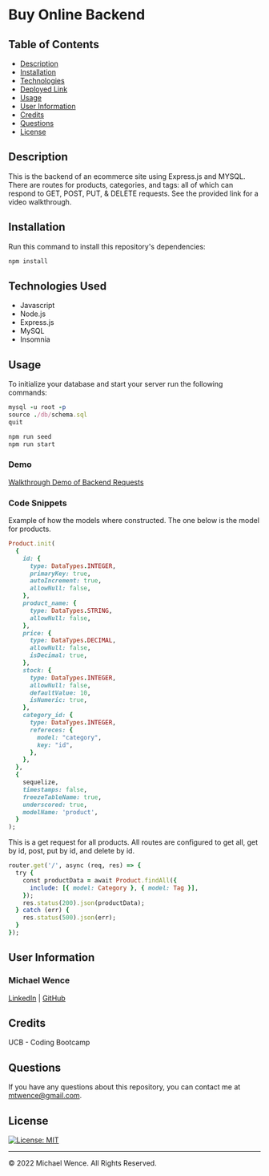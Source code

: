 # Buy Online Backend

## Table of Contents

- [Description](#description)
- [Installation](#installation)
- [Technologies](#technologies-used)
- [Deployed Link](#link)
- [Usage](#usage)
- [User Information](#user-information)
- [Credits](#credits)
- [Questions](#questions)
- [License](#license)

## Description

This is the backend of an ecommerce site using Express.js and MYSQL. There are routes for products, categories, and tags: all of which can respond to GET, POST, PUT, & DELETE requests. See the provided link for a video walkthrough.

## Installation

Run this command to install this repository's dependencies:

```ruby
npm install
```

## Technologies Used

- Javascript
- Node.js
- Express.js
- MySQL
- Insomnia

## Usage

To initialize your database and start your server run the following commands:

```ruby
mysql -u root -p
source ./db/schema.sql
quit

npm run seed
npm run start
```

### Demo

[Walkthrough Demo of Backend Requests](https://drive.google.com/file/d/1QB4sVoQ9sg1rpOqU_itbaHuNJAwRJN7S/view)

### Code Snippets

Example of how the models where constructed. The one below is the model for products.

```ruby
Product.init(
  {
    id: {
      type: DataTypes.INTEGER,
      primaryKey: true,
      autoIncrement: true,
      allowNull: false,
    },
    product_name: {
      type: DataTypes.STRING,
      allowNull: false,
    },
    price: {
      type: DataTypes.DECIMAL,
      allowNull: false,
      isDecimal: true,
    },
    stock: {
      type: DataTypes.INTEGER,
      allowNull: false,
      defaultValue: 10,
      isNumeric: true,
    },
    category_id: {
      type: DataTypes.INTEGER,
      refereces: {
        model: "category",
        key: "id",
      },
    },
  },
  {
    sequelize,
    timestamps: false,
    freezeTableName: true,
    underscored: true,
    modelName: 'product',
  }
);
```

This is a get request for all products. All routes are configured to get all, get by id, post, put by id, and delete by id.

```ruby
router.get('/', async (req, res) => {
  try {
    const productData = await Product.findAll({
      include: [{ model: Category }, { model: Tag }],
    });
    res.status(200).json(productData);
  } catch (err) {
    res.status(500).json(err);
  }
});

```

## User Information

### **Michael Wence**

[LinkedIn](https://www.linkedin.com/in/michael-wence/) |
[GitHub](https://github.com/mtwence)

## Credits

UCB - Coding Bootcamp

## Questions

If you have any questions about this repository, you can contact me at mtwence@gmail.com.

## License

[![License: MIT](https://img.shields.io/badge/License-MIT-yellow.svg)](https://opensource.org/licenses/MIT)

---

© 2022 Michael Wence. All Rights Reserved.
